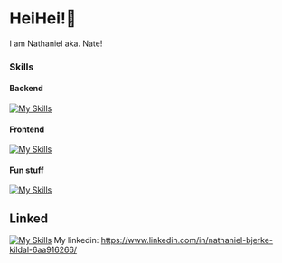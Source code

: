 # HeiHei!👋
I am Nathaniel aka. Nate! <br>

### Skills
#### Backend
[![My Skills](https://skillicons.dev/icons?i=dotnet,cs,cpp,java,firebase,mysql,py,postman)](https://skillicons.dev)

#### Frontend
[![My Skills](https://skillicons.dev/icons?i=js,react,vite,ts,html,css)](https://skillicons.dev)

#### Fun stuff
[![My Skills](https://skillicons.dev/icons?i=idea,godot,unreal)](https://skillicons.dev)

## Linked 
[![My Skills](https://skillicons.dev/icons?i=linkedin)](https://skillicons.dev) My linkedin: https://www.linkedin.com/in/nathaniel-bjerke-kildal-6aa916266/



